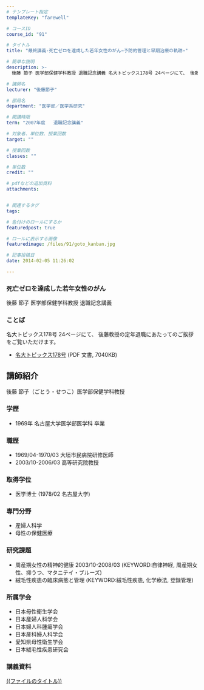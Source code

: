 ```yaml
---
# テンプレート指定
templateKey: "farewell"

# コースID
course_id: "91"

# タイトル
title: "最終講義-死亡ゼロを達成した若年女性のがん−予防的管理と早期治療の軌跡−"

# 簡単な説明
description: >-
  後藤 節子 医学部保健学科教授 退職記念講義 名大トピックス178号 24ページにて、 後藤教授の定年退職にあたってのご挨拶をご覧いただけます。   * [名大トピックス178号](h...

# 講師名
lecturer: "後藤節子"

# 部局名
department: "医学部／医学系研究"

# 開講時限
term: "2007年度	退職記念講義"

# 対象者、単位数、授業回数
target: ""

# 授業回数
classes: ""

# 単位数
credit: ""

# pdfなどの追加資料
attachments: 


# 関連するタグ
tags:

# 色付けのロールにするか
featuredpost: true

# ロールに表示する画像
featuredimage: /files/91/goto_kanban.jpg

# 記事投稿日
date: 2014-02-05 11:26:02

---
```

### 死亡ゼロを達成した若年女性のがん 

後藤 節子 医学部保健学科教授 退職記念講義 

### ことば

名大トピックス178号 24ページにて、 後藤教授の定年退職にあたってのご挨拶をご覧いただけます。 

  * [名大トピックス178号](http://www.nagoya-u.ac.jp/about-nu/public-relations/publication/upload_images/no178.pdf) (PDF 文書, 7040KB)
## 講師紹介

後藤 節子（ごとう・せつこ）医学部保健学科教授 

### 学歴

  * 1969年 名古屋大学医学部医学科 卒業

### 職歴

  * 1969/04-1970/03 大垣市民病院研修医師
  * 2003/10-2006/03 高等研究院教授

### 取得学位

  * 医学博士 (1978/02 名古屋大学)

### 専門分野

  * 産婦人科学
  * 母性の保健医療

### 研究課題

  * 周産期女性の精神的健康 2003/10-2008/03 (KEYWORD:自律神経, 周産期女性、抑うつ、マタニテイ・ブルーズ)
  * 絨毛性疾患の臨床病態と管理 (KEYWORD:絨毛性疾患, 化学療法, 登録管理)

### 所属学会

  * 日本母性衛生学会
  * 日本産婦人科学会
  * 日本婦人科腫瘍学会
  * 日本産科婦人科学会
  * 愛知県母性衛生学会
  * 日本絨毛性疾患研究会
### 講義資料


[((ファイルのタイトル))](/files/91/((ファイル名))) 
